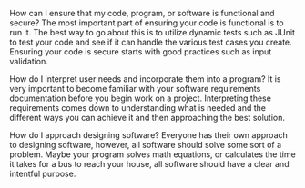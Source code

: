 How can I ensure that my code, program, or software is functional and secure?
The most important part of ensuring your code is functional is to run it. The best way to go about this is to utilize dynamic tests such as JUnit to test your code and see if it can handle the various test cases you create. Ensuring your code is secure starts with good practices such as input validation.



How do I interpret user needs and incorporate them into a program?
It is very important to become familiar with your software requirements documentation before you begin work on a project. Interpreting these requirements comes down to understanding what is needed and the different ways you can achieve it and then approaching the best solution.



How do I approach designing software?
Everyone has their own approach to designing software, however, all software should solve some sort of a problem. Maybe your program solves math equations, or calculates the time it takes for a bus to reach your house, all software should have a clear and intentful purpose.
